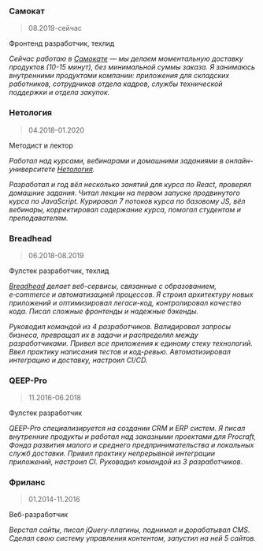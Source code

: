 ### Самокат
> 08.2019-сейчас

Фронтенд разработчик, техлид

_Сейчас работаю в [Самокате](https://samokat.ru) — мы делаем моментальную доставку продуктов (10-15 минут), без минимальной суммы заказа. Я занимаюсь внутренними продуктами компании: приложения для складских работников, сотрудников отдела кадров, службы технической поддержки и отдела закупок._

### Нетология
> 04.2018-01.2020

Методист и лектор

_Работал над курсами, вебинарами и домашними заданиями в онлайн-университете [Нетология](https://netology.ru/)._

_Разработал и год вёл несколько занятий для курса по React, проверял домашние задания. Читал лекции на первом запуске продвинутого курса по JavaScript. Курировал 7 потоков курса по базовому JS, вёл вебинары, корректировал содержание курса, помогал студентам и преподавателям._

### Breadhead
> 06.2018-08.2019

Фулстек разработчик, техлид

_[Breadhead](https://breadhead.ru/) делает веб-сервисы, связанные с образованием, e‑commerce и автоматизацией процессов. Я строил архитектуру новых приложений и оптимизировал легаси-код, контролировал качество кода. Писал сложные фронтенды и надежные бэкенды._

_Руководил командой из 4 разработчиков. Валидировал запросы бизнеса, превращал их в задачи и распределял между разработчиками. Привел все приложения к единому стеку технологий. Ввел практику написания тестов и код-ревью. Автоматизировал интеграцию и доставку, настроил CI/CD._

### QEEP-Pro
> 11.2016-06.2018

Фулстек разработчик

_QEEP-Pro специализируется на создании CRM и ERP систем. Я писал внутренние продукты и работал над заказными проектами для Procraft, Фонда развития малого и среднего предпринимательства и локальных служб доставки. Привил практику непрерывной интеграции приложений, настроил CI. Руководил командой из 3 разработчиков._

### Фриланс
> 01.2014-11.2016

Веб-разработчик

_Верстал сайты, писал jQuery-плагины, поднимал и дорабатывал CMS. Сделал свою систему управления контентом, запустил на ней 5 сайтов._
